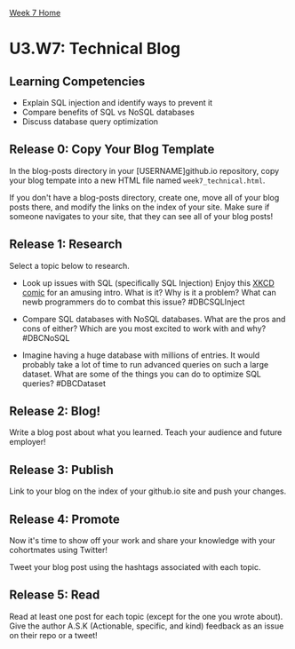 [Week 7 Home](./)

# U3.W7: Technical Blog

## Learning Competencies
- Explain SQL injection and identify ways to prevent it
- Compare benefits of SQL vs NoSQL databases
- Discuss database query optimization


## Release 0: Copy Your Blog Template
In the blog-posts directory in your [USERNAME]github.io repository, copy your blog tempate into a new HTML file named `week7_technical.html`. 

If you don't have a blog-posts directory, create one, move all of your blog posts there, and modify the links on the index of your site. Make sure if someone navigates to your site, that they can see all of your blog posts!

## Release 1: Research
Select a topic below to research. 

- Look up issues with SQL (specifically SQL Injection) Enjoy this [XKCD comic](http://xkcd.com/327/) for an amusing intro. What is it? Why is it a problem? What can newb programmers do to combat this issue? #DBCSQLInject

- Compare SQL databases with NoSQL databases. What are the pros and cons of either? Which are you most excited to work with and why? #DBCNoSQL

- Imagine having a huge database with millions of entries. It would probably take a lot of time to run advanced queries on such a large dataset. What are some of the things you can do to optimize SQL queries? #DBCDataset

## Release 2: Blog!
Write a blog post about what you learned. Teach your audience and future employer!

## Release 3: Publish
Link to your blog on the index of your github.io site and push your changes. 

## Release 4: Promote

Now it's time to show off your work and share your knowledge with your cohortmates using Twitter! 

Tweet your blog post using the hashtags associated with each topic. 

## Release 5: Read

Read at least one post for each topic (except for the one you wrote about). Give the author A.S.K (Actionable, specific, and kind) feedback as an issue on their repo or a tweet!
